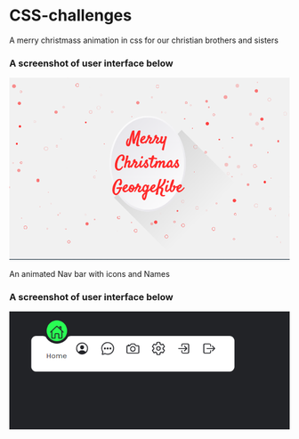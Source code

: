 # CSS-challenges
A merry christmass animation in css for our christian brothers and sisters
### A screenshot of user interface below
![](merrychristmas.PNG)

An animated Nav bar with icons and Names
### A screenshot of user interface below
![](screenshot.PNG)
